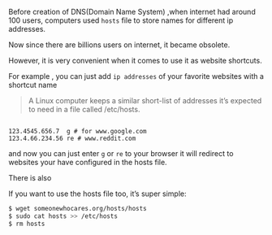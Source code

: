 Before creation of DNS(Domain Name System) ,when internet had around 100 users, computers used `hosts` file to store names for different ip addresses. 

Now since there are billions users on internet, it became obsolete. 

However, it is very convenient when it comes to use it as website shortcuts.

For example , you can just add `ip addresses` of your favorite websites with a shortcut name 

> A Linux computer keeps a similar short-list of addresses it’s expected to need in a file called /etc/hosts.

```

123.4545.656.7  g # for www.google.com
123.4.66.234.56 re # www.reddit.com 

```
and now you can just enter `g` or `re` to your browser it will redirect to websites your have configured in the hosts file. 


There is also []()

If you want to use the hosts file too, it’s super simple:
```bash
$ wget someonewhocares.org/hosts/hosts
$ sudo cat hosts >> /etc/hosts
$ rm hosts
```
